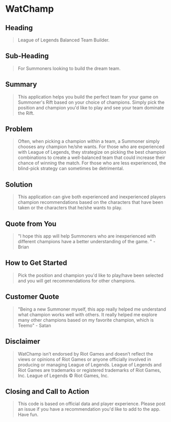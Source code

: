 # WatChamp #

<!-- 
> This material was originally posted [here](http://www.quora.com/What-is-Amazons-approach-to-product-development-and-product-management). It is reproduced here for posterities sake.

There is an approach called "working backwards" that is widely used at Amazon. They work backwards from the customer, rather than starting with an idea for a product and trying to bolt customers onto it. While working backwards can be applied to any specific product decision, using this approach is especially important when developing new products or features.

For new initiatives a product manager typically starts by writing an internal press release announcing the finished product. The target audience for the press release is the new/updated product's customers, which can be retail customers or internal users of a tool or technology. Internal press releases are centered around the customer problem, how current solutions (internal or external) fail, and how the new product will blow away existing solutions.

If the benefits listed don't sound very interesting or exciting to customers, then perhaps they're not (and shouldn't be built). Instead, the product manager should keep iterating on the press release until they've come up with benefits that actually sound like benefits. Iterating on a press release is a lot less expensive than iterating on the product itself (and quicker!).

If the press release is more than a page and a half, it is probably too long. Keep it simple. 3-4 sentences for most paragraphs. Cut out the fat. Don't make it into a spec. You can accompany the press release with a FAQ that answers all of the other business or execution questions so the press release can stay focused on what the customer gets. My rule of thumb is that if the press release is hard to write, then the product is probably going to suck. Keep working at it until the outline for each paragraph flows. 

Oh, and I also like to write press-releases in what I call "Oprah-speak" for mainstream consumer products. Imagine you're sitting on Oprah's couch and have just explained the product to her, and then you listen as she explains it to her audience. That's "Oprah-speak", not "Geek-speak".

Once the project moves into development, the press release can be used as a touchstone; a guiding light. The product team can ask themselves, "Are we building what is in the press release?" If they find they're spending time building things that aren't in the press release (overbuilding), they need to ask themselves why. This keeps product development focused on achieving the customer benefits and not building extraneous stuff that takes longer to build, takes resources to maintain, and doesn't provide real customer benefit (at least not enough to warrant inclusion in the press release).
 -->
 
## Heading ##
  > League of Legends Balanced Team Builder.
## Sub-Heading ##
  > For Summoners looking to build the dream team.

## Summary ##
  > This application helps you build the perfect team for your game on Summoner's Rift based on your choice of champions. Simply pick the position and champion you'd like to play and see your team dominate the Rift. 

## Problem ##
  > Often, when picking a champion within a team, a Summoner simply chooses any champion he/she wants. For those who are experienced with League of Legends, they strategize on picking the best champion combinations to create a well-balanced team that could increase their chance of winning the match. For those who are less experienced, the blind-pick strategy can sometimes be detrimental.

## Solution ##
  > This application can give both experienced and inexperienced players champion recommendations based on the characters that have been taken or the characters that he/she wants to play.

## Quote from You ##
  > "I hope this app will help Summoners who are inexperienced with different champions have a better understanding of the game. " -Brian

## How to Get Started ##
  > Pick the position and champion you'd like to play/have been selected and you will get recommendations for other champions. 

## Customer Quote ##
  > "Being a new Summoner myself, this app really helped me understand what champion works well with others. It really helped me explore many other champions based on my favorite champion, which is Teemo" - Satan


## Disclaimer ##
> WatChamp isn’t endorsed by Riot Games and doesn’t reflect the views or opinions of Riot Games or anyone officially involved in producing or managing League of Legends. League of Legends and Riot Games are trademarks or registered trademarks of Riot Games, Inc. League of Legends © Riot Games, Inc.

## Closing and Call to Action ##
  > This code is based on official data and player experience. Please post an issue if you have a recommendation you'd like to add to the app. Have fun.
